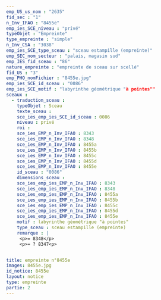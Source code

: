 ```yaml
---
emp_US_us_nom : "2635"
fid_sec : "1"
n_Inv_IFAO : "8455e"
emp_ies_SCE_niveau : "privé"
typeObjet : "Empreinte"
type_empreinte : "simple"
n_Inv_CSA : "3038"
emp_ies_SCE_type_sceau : "sceau estampille (empreinte)"
emp_SEC_nom_secteur : "palais, magasin sud"
emp_IES_fid_sceau : "86"
nature_empreinte : "empreinte de sceau sur scellé"
fid_US : "3"
emp_PHO_nomFichier : "8455e.jpg"
emp_ies_SCE_id_sceau : "0086"
emp_ies_SCE_motif : "labyrinthe géométrique "à pointes""
sceaux :
  - traduction_sceau : 
    typeObjet : Sceau
    texte_sceau : 
    sce_ies_emp_ies_SCE_id_sceau : 0086
    niveau : privé
    roi : 
    sce_ies_EMP_n_Inv_IFAO : 8343
    sce_ies_EMP_n_Inv_IFAO : 8348
    sce_ies_EMP_n_Inv_IFAO : 8455a
    sce_ies_EMP_n_Inv_IFAO : 8455b
    sce_ies_EMP_n_Inv_IFAO : 8455c
    sce_ies_EMP_n_Inv_IFAO : 8455d
    sce_ies_EMP_n_Inv_IFAO : 8455e
    id_sceau : "0086"
    dimensions_sceau : 
    sce_ies_emp_ies_EMP_n_Inv_IFAO : 8343
    sce_ies_emp_ies_EMP_n_Inv_IFAO : 8348
    sce_ies_emp_ies_EMP_n_Inv_IFAO : 8455a
    sce_ies_emp_ies_EMP_n_Inv_IFAO : 8455b
    sce_ies_emp_ies_EMP_n_Inv_IFAO : 8455c
    sce_ies_emp_ies_EMP_n_Inv_IFAO : 8455d
    sce_ies_emp_ies_EMP_n_Inv_IFAO : 8455e
    motif : labyrinthe géométrique "à pointes"
    type_sceau : sceau estampille (empreinte)
    remarque : |
     <p>= 8348</p>
     <p>= ? 8347<p>


title: empreinte n°8455e
images: 8455e.jpg
id_notice: 8455e
layout: notice
type: empreinte
partie: 2
---
```

